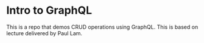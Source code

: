 # Intro to GraphQL

This is a repo that demos CRUD operations using GraphQL.
This is based on lecture delivered by Paul Lam.